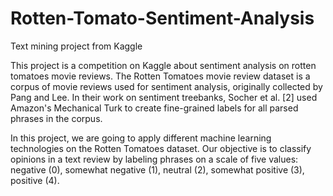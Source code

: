 # Rotten-Tomato-Sentiment-Analysis
Text mining project from Kaggle


This project is a competition on Kaggle about sentiment analysis on rotten tomatoes movie reviews. The Rotten Tomatoes movie review dataset is a corpus of movie reviews used for sentiment analysis, originally collected by Pang and Lee. In their work on sentiment treebanks, Socher et al. [2] used Amazon's Mechanical Turk to create fine-grained labels for all parsed phrases in the corpus.  
 
In this project, we are going to apply different machine learning technologies on the Rotten Tomatoes dataset. Our objective is to classify opinions in a text review by labeling phrases on a scale of five values: negative (0), somewhat negative (1), neutral (2), somewhat positive (3), positive (4).  
 
